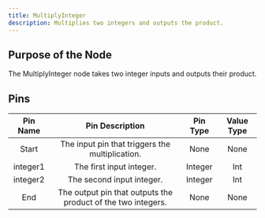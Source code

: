 ```yaml
---
title: MultiplyInteger
description: Multiplies two integers and outputs the product.
---
```


## Purpose of the Node
The MultiplyInteger node takes two integer inputs and outputs their product.

## Pins
| Pin Name | Pin Description | Pin Type | Value Type |
|:----------:|:-------------:|:------:|:------:|
| Start | The input pin that triggers the multiplication. | None | None |
| integer1 | The first input integer. | Integer | Int |
| integer2 | The second input integer. | Integer | Int |
| End | The output pin that outputs the product of the two integers. | None | None |